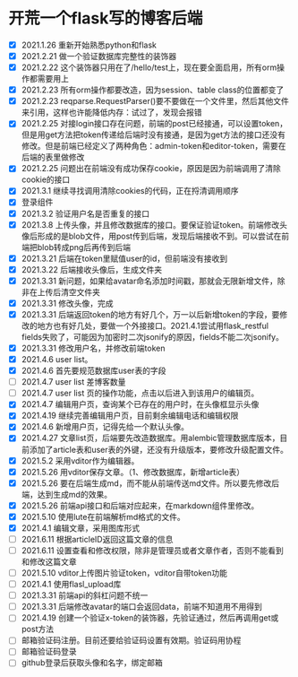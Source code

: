 # 开荒一个flask写的博客后端
- [x] 2021.1.26 重新开始熟悉python和flask
- [x] 2021.2.21 做一个验证数据库完整性的装饰器
- [x] 2021.2.22 这个装饰器只用在了/hello/test上，现在要全面启用，所有orm操作都需要用上
- [x] 2021.2.23 所有orm操作都要改造，因为session、table class的位置都变了
- [x] 2021.2.23 reqparse.RequestParser()要不要做在一个文件里，然后其他文件来引用，这样也许能降低内存：试过了，发现会报错
- [x] 2021.2.25 对接login接口存在问题，前端的post已经接通，可以设置token，但是用get方法把token传递给后端时没有接通，是因为get方法的接口还没有修改。但是前端已经定义了两种角色：admin-token和editor-token，需要在后端的表里做修改
- [x] 2021.2.25 问题出在前端没有成功保存cookie，原因是因为前端调用了清除cookie的接口
- [x] 2021.3.1 继续寻找调用清除cookies的代码，正在捋清调用顺序
- [x] 登录组件
- [x] 2021.3.2 验证用户名是否重复的接口
- [x] 2021.3.8 上传头像，并且修改数据库的接口。要保证验证token。前端修改头像后形成的是blob文件，用post传到后端，发现后端接收不到。可以尝试在前端把blob转成png后再传到后端
- [x] 2021.3.21 后端在token里赋值user的id，但前端没有接收到
- [x] 2021.3.22 后端接收头像后，生成文件夹
- [x] 2021.3.31 新问题，如果给avatar命名添加时间戳，那就会无限新增文件，除非在上传后清空文件夹
- [x] 2021.3.31 修改头像，完成
- [x] 2021.3.31 后端返回token的地方有好几个，万一以后新增token的字段，要修改的地方也有好几处，要做一个外接接口。2021.4.1尝试用flask_restful fields失败了，可能因为加密时二次jsonify的原因，fields不能二次jsonify。
- [x] 2021.3.31 修改用户名，并修改前端token
- [x] 2021.4.6 user list。
- [x] 2021.4.6 首先要规范数据库user表的字段
- [ ] 2021.4.7 user list 差博客数量
- [ ] 2021.4.7 user list 页的操作功能，点击以后进入到该用户的编辑页。
- [x] 2021.4.7 编辑用户页，查询某个已存在的用户时，在头像框显示头像
- [x] 2021.4.19 继续完善编辑用户页，目前剩余编辑电话和编辑权限
- [x] 2021.4.6 新增用户页，记得先给一个默认头像。
- [x] 2021.4.27 文章list页，后端要先改造数据库。用alembic管理数据库版本，目前添加了article表和user表的外键，还没有升级版本，要修改升级配置文件。
- [x] 2021.5.2 采用vditor作为编辑器。
- [x] 2021.5.26 用vditor保存文章。（1、修改数据库，新增article表）
- [x] 2021.5.26 要在后端生成md，而不能从前端传送md文件。所以要先修改后端，达到生成md的效果。
- [x] 2021.5.26 前端api接口和后端对应起来，在markdown组件里修改。
- [x] 2021.5.10 使用lute在前端解析md格式的文件。
- [x] 2021.4.1 编辑文章，采用图库形式
- [ ] 2021.6.11 根据articleID返回这篇文章的信息
- [ ] 2021.6.11 设置查看和修改权限，除非是管理员或者文章作者，否则不能看到和修改这篇文章
- [ ] 2021.5.10 vditor上传图片验证token，vditor自带token功能
- [ ] 2021.4.1 使用flasl_upload库
- [ ] 2021.3.31 前端api的斜杠问题不统一
- [ ] 2021.3.31 后端修改avatar的端口会返回data，前端不知道用不用得到
- [ ] 2021.4.19 创建一个验证x-token的装饰器，先验证通过，然后再调用get或post方法
- [ ] 邮箱验证码注册。目前还要给验证码设置有效期。验证码用协程
- [ ] 邮箱验证码登录
- [ ] github登录后获取头像和名字，绑定邮箱